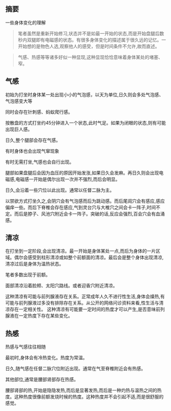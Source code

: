 ## 摘要
一些身体变化的理解

>笔者虽然是重新开始修习,状态并不是如最一开始的状态,而是开始盘腿后数秒内双腿即有电磁感的状态。有很多身体变化的描述属于很久远的记忆。一开始想的是物色人选,观察他人的感受，但是时间条件不允许,故而直述。

>气感、热感等等诸多好似一种显现,这种显现恰恰意味着身体某处的堵塞、窄。


## 气感

初始为打坐时身体某一处出现小小的气泡感，以天为单位,日久则会多处气泡感、气泡感变大等

同时会存在针刺感、蚂蚁爬行感。

按散盘的方式打坐约45分钟进入一个状态,此时气足。如果为闭眼的状态,则有可能出现巨人感。

日久,整个腿部会存在气感。

有时身体也会出现气窜现象

有时无需打坐,气感也会自行出现。

腿部如果盘腿后会因为血压的原因开始发涨,如果日久会发麻。再日久则会出现电磁感,电磁感一开始是偶尔出现一次并不强烈,而后会明显。

日久,会沿着一些穴位以此出现。通常以任督二脉为主。

以禁欲方式打坐久之,会阴穴会有气泡感而后为跳动感。而后尾闾穴会有感应,感应偏痒一些。而后下脊椎会存在感应,气到灵台穴与大椎穴之间会卡一阵子,时间不定。而后是脖子、风池穴附近会卡一阵子。突破的话,反应会强烈,百会穴会有血涌感。

## 清凉

在打坐到一定阶段,会出现清凉。最一开始是身体某处一点,而后为身体的一片区域。偶尔会感受到柱形清凉或如整个前额面的清凉。最后会是整个身体出现清凉,清凉过后是身体为温热状态。

笔者多数出现于前额。

面部清凉沿着脸颊、太阳穴路线。或者迎香穴附近清凉。

这种清凉有可能与前列腺液存在关系。正常成年人久不进行性生活,身体会燥热,有可能与前列腺液过多没有排除存在关系。从公开的网络问诊资料来看,性生活与清凉存在一定相关性。
这种清凉有可能要一定时间的热度才可以产生,是否意味前列腺液在一定热度下存在某些变化。


## 热感

热感与气感往往相随

最初时,身体会有冷热变化。热度为常温。

日久,随气感在任督二脉穴位附近出现。通常在气至脊椎附近会有热感。

其他部位,通常是腰部肾部存在热感。

腰部肾部的热,开始是隐隐发热,而后是显著发热,而后是一种灼热与温热之间的热度。这种热度很像前额发烧时候的热度。这种热度并不会引起不适,而是很舒服的感觉。



